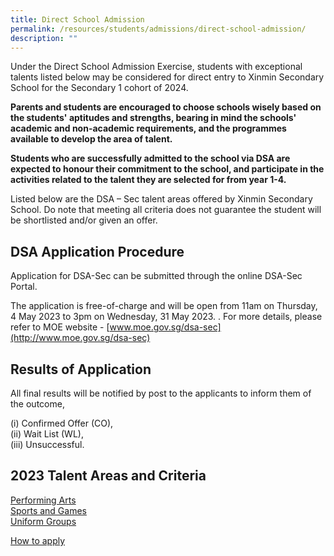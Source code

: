 ```yaml
---
title: Direct School Admission
permalink: /resources/students/admissions/direct-school-admission/
description: ""
---
```

Under the Direct School Admission Exercise, students with exceptional talents listed below may be considered for direct entry to Xinmin Secondary School for the Secondary 1 cohort of 2024.

  

**Parents and students are encouraged to choose schools wisely based on the students' aptitudes and strengths, bearing in mind the schools' academic and non-academic requirements, and the programmes available to develop the area of talent.**

  

**Students who are successfully admitted to the school via DSA are expected to honour their commitment to the school, and participate in the activities related to the talent they are selected for from year 1-4.**

  

Listed below are the DSA – Sec talent areas offered by Xinmin Secondary School. Do note that meeting all criteria does not guarantee the student will be shortlisted and/or given an offer.

DSA Application Procedure
-------------------------

Application for DSA-Sec can be submitted through the online DSA-Sec Portal.

  

The application is free-of-charge and will be open from 11am on Thursday, 4 May 2023 to 3pm on Wednesday, 31 May 2023.  . For more details, please refer to MOE website -&nbsp;[www.moe.gov.sg/dsa-sec](http://www.moe.gov.sg/dsa-sec)

Results of Application
----------------------

All final results will be notified by post to the applicants to inform them of the outcome,

(i) Confirmed Offer (CO), <br>
(ii) Wait List (WL), <br>
(iii) Unsuccessful.

2023 Talent Areas and Criteria
------------------------------

[Performing Arts](/files/Direct%20School%20Admissions/performing%20arts%202023.pdf) <br>
[Sports and Games](/files/Direct%20School%20Admissions/sports%20and%20games%202023.pdf)<br>
[Uniform Groups](/files/Direct%20School%20Admissions/uniform%20groups_2023.pdf)

[How to apply](https://www.moe.gov.sg/secondary/dsa/application)